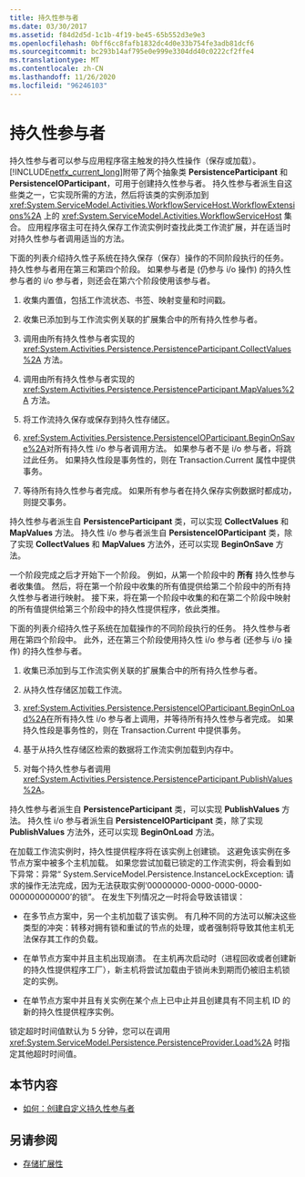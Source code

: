 ```yaml
---
title: 持久性参与者
ms.date: 03/30/2017
ms.assetid: f84d2d5d-1c1b-4f19-be45-65b552d3e9e3
ms.openlocfilehash: 0bff6cc8fafb1832dc4d0e33b754fe3adb81dcf6
ms.sourcegitcommit: bc293b14af795e0e999e3304dd40c0222cf2ffe4
ms.translationtype: MT
ms.contentlocale: zh-CN
ms.lasthandoff: 11/26/2020
ms.locfileid: "96246103"
---
```

# <a name="persistence-participants"></a>持久性参与者

持久性参与者可以参与应用程序宿主触发的持久性操作（保存或加载）。 [!INCLUDE[netfx_current_long](../../../includes/netfx-current-long-md.md)]附带了两个抽象类 **PersistenceParticipant** 和 **PersistenceIOParticipant**，可用于创建持久性参与者。 持久性参与者派生自这些类之一，它实现所需的方法，然后将该类的实例添加到 <xref:System.ServiceModel.Activities.WorkflowServiceHost.WorkflowExtensions%2A> 上的 <xref:System.ServiceModel.Activities.WorkflowServiceHost> 集合。 应用程序宿主可在持久保存工作流实例时查找此类工作流扩展，并在适当时对持久性参与者调用适当的方法。  
  
 下面的列表介绍持久性子系统在持久保存（保存）操作的不同阶段执行的任务。 持久性参与者用在第三和第四个阶段。 如果参与者是 (仍参与 i/o 操作) 的持久性参与者的 i/o 参与者，则还会在第六个阶段使用该参与者。  
  
1. 收集内置值，包括工作流状态、书签、映射变量和时间戳。  
  
2. 收集已添加到与工作流实例关联的扩展集合中的所有持久性参与者。  
  
3. 调用由所有持久性参与者实现的 <xref:System.Activities.Persistence.PersistenceParticipant.CollectValues%2A> 方法。  
  
4. 调用由所有持久性参与者实现的 <xref:System.Activities.Persistence.PersistenceParticipant.MapValues%2A> 方法。  
  
5. 将工作流持久保存或保存到持久性存储区。  
  
6. <xref:System.Activities.Persistence.PersistenceIOParticipant.BeginOnSave%2A>对所有持久性 i/o 参与者调用方法。 如果参与者不是 i/o 参与者，将跳过此任务。 如果持久性段是事务性的，则在 Transaction.Current 属性中提供事务。  
  
7. 等待所有持久性参与者完成。 如果所有参与者在持久保存实例数据时都成功，则提交事务。  
  
 持久性参与者派生自 **PersistenceParticipant** 类，可以实现 **CollectValues** 和 **MapValues** 方法。 持久性 i/o 参与者派生自 **PersistenceIOParticipant** 类，除了实现 **CollectValues** 和 **MapValues** 方法外，还可以实现 **BeginOnSave** 方法。  
  
 一个阶段完成之后才开始下一个阶段。 例如，从第一个阶段中的 **所有** 持久性参与者收集值。 然后，将在第一个阶段中收集的所有值提供给第二个阶段中的所有持久性参与者进行映射。 接下来，将在第一个阶段中收集的和在第二个阶段中映射的所有值提供给第三个阶段中的持久性提供程序，依此类推。  
  
 下面的列表介绍持久性子系统在加载操作的不同阶段执行的任务。 持久性参与者用在第四个阶段中。 此外，还在第三个阶段使用持久性 i/o 参与者 (还参与 i/o 操作) 的持久性参与者。  
  
1. 收集已添加到与工作流实例关联的扩展集合中的所有持久性参与者。  
  
2. 从持久性存储区加载工作流。  
  
3. <xref:System.Activities.Persistence.PersistenceIOParticipant.BeginOnLoad%2A>在所有持久性 i/o 参与者上调用，并等待所有持久性参与者完成。 如果持久性段是事务性的，则在 Transaction.Current 中提供事务。  
  
4. 基于从持久性存储区检索的数据将工作流实例加载到内存中。  
  
5. 对每个持久性参与者调用 <xref:System.Activities.Persistence.PersistenceParticipant.PublishValues%2A>。  
  
 持久性参与者派生自 **PersistenceParticipant** 类，可以实现 **PublishValues** 方法。 持久性 i/o 参与者派生自 **PersistenceIOParticipant** 类，除了实现 **PublishValues** 方法外，还可以实现 **BeginOnLoad** 方法。  
  
 在加载工作流实例时，持久性提供程序将在该实例上创建锁。 这避免该实例在多节点方案中被多个主机加载。 如果您尝试加载已锁定的工作流实例，将会看到如下异常：异常“ System.ServiceModel.Persistence.InstanceLockException: 请求的操作无法完成，因为无法获取实例‘00000000-0000-0000-0000-000000000000’的锁”。 在发生下列情况之一时将会导致该错误：  
  
- 在多节点方案中，另一个主机加载了该实例。  有几种不同的方法可以解决这些类型的冲突：转移对拥有锁和重试的节点的处理，或者强制将导致其他主机无法保存其工作的负载。  
  
- 在单节点方案中并且主机出现崩溃。  在主机再次启动时（进程回收或者创建新的持久性提供程序工厂），新主机将尝试加载由于锁尚未到期而仍被旧主机锁定的实例。  
  
- 在单节点方案中并且有关实例在某个点上已中止并且创建具有不同主机 ID 的新的持久性提供程序实例。  
  
 锁定超时时间值默认为 5 分钟，您可以在调用 <xref:System.ServiceModel.Persistence.PersistenceProvider.Load%2A> 时指定其他超时时间值。  
  
## <a name="in-this-section"></a>本节内容  
  
- [如何：创建自定义持久性参与者](how-to-create-a-custom-persistence-participant.md)  
  
## <a name="see-also"></a>另请参阅

- [存储扩展性](store-extensibility.md)
